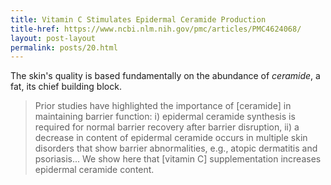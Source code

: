 ```yaml
---
title: Vitamin C Stimulates Epidermal Ceramide Production
title-href: https://www.ncbi.nlm.nih.gov/pmc/articles/PMC4624068/
layout: post-layout
permalink: posts/20.html
---
```


The skin's quality is based fundamentally on the abundance of _ceramide_, a fat, its chief building block.

> Prior studies have highlighted the importance of [ceramide] in maintaining barrier function: i) epidermal ceramide synthesis is required for normal barrier recovery after barrier disruption, ii) a decrease in content of epidermal ceramide occurs in multiple skin disorders that show barrier abnormalities, e.g., atopic dermatitis and psoriasis... We show here that [vitamin <span class="sc">C</span>] supplementation increases epidermal ceramide content.